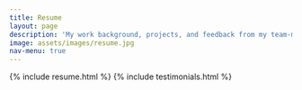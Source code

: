 ```yaml
---
title: Resume
layout: page
description: 'My work background, projects, and feedback from my team-mates'
image: assets/images/resume.jpg
nav-menu: true
---
```



{% include resume.html %} 
{% include testimonials.html %} 